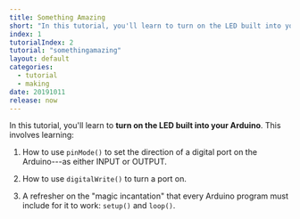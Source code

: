 ```yaml
---
title: Something Amazing
short: "In this tutorial, you'll learn to turn on the LED built into your Arduino."
index: 1
tutorialIndex: 2
tutorial: "somethingamazing"
layout: default
categories: 
  - tutorial
  - making
date: 20191011
release: now
---
```


In this tutorial, you'll learn to **turn on the LED built into your Arduino**. This involves learning:

1. How to use `pinMode()` to set the direction of a digital port on the Arduino---as either INPUT or OUTPUT.

1. How to use `digitalWrite()` to turn a port on.

1. A refresher on the "magic incantation" that every Arduino program must include for it to work: `setup()` and `loop()`.

